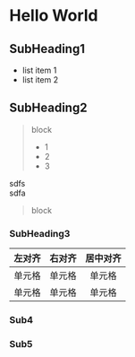 # Hello World

## SubHeading1

* list item 1
* list item 2

## SubHeading2

> block  
>
> * 1  
> * 2  
> * 3  

sdfs  
sdfa

> block  

### SubHeading3  

| 左对齐 | 右对齐 | 居中对齐 |
| :-----| ----: | :----: |
| 单元格 | 单元格 | 单元格 |
| 单元格 | 单元格 | 单元格 |

### Sub4

### Sub5

